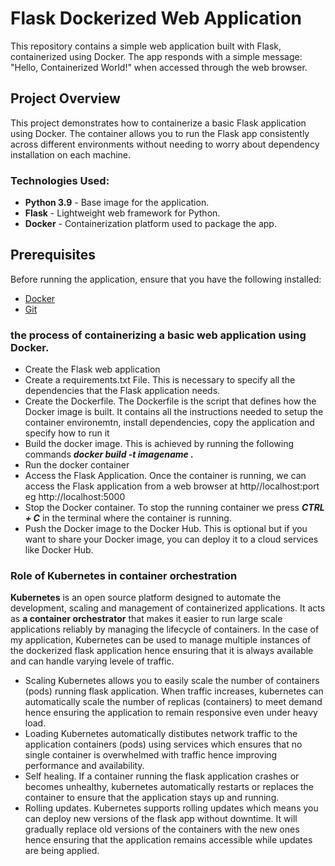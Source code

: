 # Flask Dockerized Web Application

This repository contains a simple web application built with Flask, containerized using Docker.
The app responds with a simple message: "Hello, Containerized World!" when accessed through the web browser.

## Project Overview

This project demonstrates how to containerize a basic Flask application using Docker. 
The container allows you to run the Flask app consistently across different environments without needing to worry about dependency installation on each machine.

### Technologies Used:
- **Python 3.9** - Base image for the application.
- **Flask** - Lightweight web framework for Python.
- **Docker** - Containerization platform used to package the app.

## Prerequisites

Before running the application, ensure that you have the following installed:

- [Docker](https://www.docker.com/get-started)
- [Git](https://git-scm.com/downloads)
### the process of containerizing a basic web application using Docker.
- Create the Flask web application
- Create a requirements.txt File. This is necessary to specify all the dependencies that the Flask application needs.
- Create the Dockerfile. The Dockerfile is the script that defines how the Docker image is built. It contains all the instructions needed to setup the container environemtn, install dependencies, copy the application and specify how to run it
- Build the docker image. This is achieved by running the following commands ***docker build -t imagename .***
- Run the docker container
- Access the Flask Application. Once the container is running, we can access the Flask application from a web browser at http//localhost:port eg http://localhost:5000
- Stop the Docker container. To stop the running container we press ***CTRL + C*** in the terminal where the container is running.
- Push the Docker image to the Docker Hub. This is optional but if you want to share your Docker image, you can deploy it to a cloud services like Docker Hub.
  
### Role of Kubernetes in container orchestration
**Kubernetes** is an open source platform designed to automate the development, scaling and management of containerized applications.
It acts as **a container orchestrator** that makes it easier to run large scale applications reliably by managing the lifecycle of containers.
In the case of my application, Kubernetes can be used to manage multiple instances of the dockerized flask application hence ensuring that it is always available and can handle varying levele of traffic.
- Scaling
Kubernetes allows you to easily scale the number of containers (pods) running flask application.
When traffic increases, kubernetes can automatically scale the number of replicas (containers) to meet demand hence ensuring the        application to remain responsive even under heavy load.
- Loading
Kubernetes automatically distibutes network traffic to the application containers (pods) using services which ensures that no         single container is overwhelmed with traffic hence improving performance and availability.
- Self healing.
If a container running the flask application crashes or becomes unhealthy, kubernetes automatically restarts or replaces the container to ensure that the application stays up and running.
- Rolling updates.
Kubernetes supports rolling updates which means you can deploy new versions of the flask app without downtime. It will gradually replace old versions of the containers with the new ones hence ensuring that the application remains accessible while updates are being applied.
